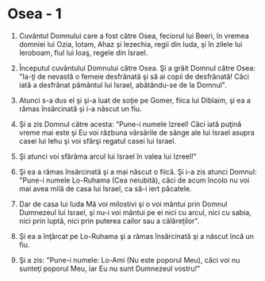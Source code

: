 # Osea - 1

1. Cuvântul Domnului care a fost către Osea, feciorul lui Beeri, în vremea domniei lui Ozia, Iotam, Ahaz şi Iezechia, regii din Iuda, şi în zilele lui Ieroboam, fiul lui Ioaş, regele din Israel. 

2. Începutul cuvântului Domnului către Osea. Şi a grăit Domnul către Osea: "Ia-ţi de nevastă o femeie desfrânată şi să ai copii de desfrânată! Căci iată a desfrânat pământul lui Israel, abătându-se de la Domnul". 

3. Atunci s-a dus el şi şi-a luat de soţie pe Gomer, fiica lui Diblaim, şi ea a rămas însărcinată şi i-a născut un fiu. 

4. Şi a zis Domnul către acesta: "Pune-i numele Izreel! Căci iată puţină vreme mai este şi Eu voi răzbuna vărsările de sânge ale lui Israel asupra casei lui Iehu şi voi sfârşi regatul casei lui Israel. 

5. Şi atunci voi sfărâma arcul lui Israel în valea lui Izreel!" 

6. Şi ea a rămas însărcinată şi a mai născut o fiică. Şi i-a zis atunci Domnul: "Pune-i numele Lo-Ruhama (Cea neiubită), căci de acum încolo nu voi mai avea milă de casa lui Israel, ca să-i iert păcatele. 

7. Dar de casa lui Iuda Mă voi milostivi şi o voi mântui prin Domnul Dumnezeul lui Israel, şi nu-i voi mântui pe ei nici cu arcul, nici cu sabia, nici prin luptă, nici prin puterea cailor sau a călăreţilor". 

8. Şi ea a înţărcat pe Lo-Ruhama şi a rămas însărcinată şi a născut încă un fiu. 

9. Şi a zis: "Pune-i numele: Lo-Ami (Nu este poporul Meu), căci voi nu sunteţi poporul Meu, iar Eu nu sunt Dumnezeul vostru!" 

